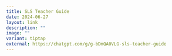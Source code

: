 ```yaml
---
title: SLS Teacher Guide
date: 2024-06-27
layout: link
description: ""
image: ""
variant: tiptap
external: https://chatgpt.com/g/g-bDmQA0VLG-sls-teacher-guide
---
```

